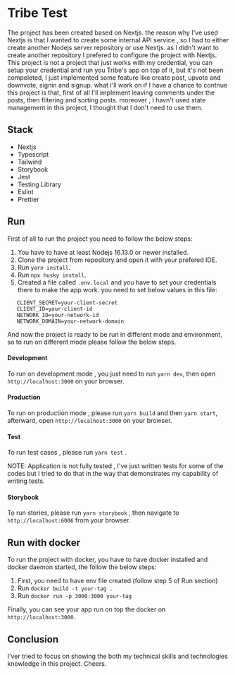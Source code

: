 # Tribe Test

The project has been created based on Nextjs. the reason why I've used Nextjs is that I wanted to create some internal API service , so I had to either create another Nodejs server repository or use Nextjs. as I didn't want to create another repository I prefered to configure the project with Nextjs. This project is not a project that just works with my credential, you can setup your credential and run you Tribe's app on top of it, but it's not been compeleted, I just implemented some feature like create post, upvote and downvote, signin and signup. what I'll work on if I have a chance to contnue this project is that, first of all I'll implement leaving comments under the posts, then filtering and sorting posts. moreover , I havn't used state management in this project, I thought that I don't need to use them.

## Stack

- Nextjs
- Typescript
- Tailwind
- Storybook
- Jest
- Testing Library
- Eslint
- Prettier

## Run

First of all to run the project you need to follow the below steps:

1. You have to have at least Nodejs 16.13.0 or newer installed.
2. Clone the project from repository and open it with your prefered IDE.
3. Run `yarn install`.
4. Run `npx husky install`.
5. Created a file called `.env.local` and you have to set your credentials there to make the app work. you need to set below values in this file:

````
   CLIENT_SECRET=your-client-secret
   CLIENT_ID=your-client-id
   NETWORK_ID=your-network-id
   NETWORK_DOMAIN=your-network-domain
````

And now the project is ready to be run in different mode and environment, so to run on different mode please follow the below steps.

#### Development

To run on development mode , you just need to run `yarn dev`, then open `http://localhost:3000` on your browser.

#### Production

To run on production mode , please run `yarn build` and then `yarn start`, afterward, open `http://localhost:3000` on your browser.

#### Test

To run test cases , please run `yarn test` .

NOTE: Application is not fully tested , I've just written tests for some of the codes but I tried to do that in the way that demonstrates my capability of writing tests.

#### Storybook

To run stories, please run `yarn storybook` , then navigate to `http://localhost:6006` from your browser.

## Run with docker

To run the project with docker, you have to have docker installed and docker daemon started, the follow the below steps:

1. First, you need to have env file created (follow step 5 of Run section)
2. Run `docker build -t your-tag .`
3. Run `docker run -p 3000:3000 your-tag`

Finally, you can see your app run on top the docker on `http://localhost:3000`.

## Conclusion

I'ver tried to focus on showing the both my technical skills and technologies knowledge in this project.
Cheers.
